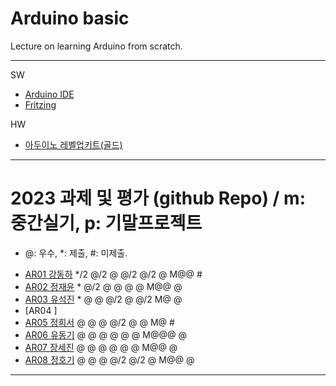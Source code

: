 # Arduino basic
Lecture on learning Arduino from scratch.


---

SW

- [Arduino IDE](https://www.arduino.cc/)
- [Fritzing](http://fritzing.org/download/)

HW

- [아두이노 레벨업키트(골드)](https://www.devicemart.co.kr/goods/view?no=12170416)

---

# 2023 과제 및 평가 (github Repo) / m: 중간실기, p: 기말프로젝트
* @: 우수, *: 제출, #: 미제출.  

- [AR01 강동하](https://github.com/kangdongha2/ar01) */2 @/2 @ @/2 @/2 @ M@@ #
- [AR02 정재윤](https://github.com/wjdwodbs1212/AR02) * @/2 @ @ @ @ M@@ @
- [AR03 유석진](https://github.com/20203310s/AR03) * @ @ @/2 @ @/2 M@ @
- [AR04 ]
- [AR05 정희서](https://github.com/HiSeoJeong/AR05) @ @ @ @/2 @ @ M@ #
- [AR06 유동기](https://github.com/wtfwtfs/ar06) @ @ @ @ @ @ M@@@ @
- [AR07 장세진](https://github.com/sejin573/AR07) @ @ @ @ @ @ M@@ @
- [AR08 정호기](https://github.com/JeongHogi/AR08a) @ @ @ @/2 @/2 @ M@@ @


---




